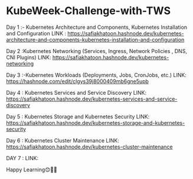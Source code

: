 # KubeWeek-Challenge-with-TWS

Day 1 :- Kubernetes Architecture and Components, Kubernetes Installation and Configuration
LINK : https://safiakhatoon.hashnode.dev/kubernetes-architecture-and-components-kubernetes-installation-and-configuration

Day 2 :Kubernetes Networking (Services, Ingress, Network Policies , DNS, CNI Plugins)
LINK: https://safiakhatoon.hashnode.dev/kubernetes-networking

Day 3 :-Kubernetes Workloads (Deployments, Jobs,
CronJobs, etc.)
LINK: https://hashnode.com/edit/clgys39j8000409mb6gne5upb

Day 4 : Kubernetes Services and Service Discovery
LINK: https://safiakhatoon.hashnode.dev/kubernetes-services-and-service-discovery

Day 5 : Kubernetes Storage and Kubernetes Security
LINK: https://safiakhatoon.hashnode.dev/kubernetes-storage-and-kubernetes-security

Day 6 : Kubernetes Cluster Maintenance
LINK: https://safiakhatoon.hashnode.dev/kubernetes-cluster-maintenance

DAY 7 : 
LINK:

Happy Learning😊👩‍💻
